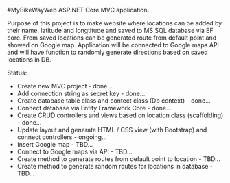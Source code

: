 #MyBikeWayWeb ASP.NET Core MVC application.

Purpose of this project is to make website where locations can be added
by their name, latitude and longtitude and saved to MS SQL database via EF core.
From saved locations can be generated route from default point and showed on Google map.
Application will be connected to Google maps API and will have function to randomly
generate directions based on saved locations in DB.

Status:
- Create new MVC project - done...
- Add connection string as secret key - done...
- Create database table class and contect class (Db context) - done...
- Connect database via Entity Framework Core - done...
- Create CRUD controllers and views based on location class (scaffolding) - done...
- Update layout and generate HTML / CSS view (with Bootstrap) and connect controllers - ongoing...
- Insert Google map - TBD...
- Connect to Google maps via API - TBD...
- Create method to generate routes from default point to location - TBD...
- Create method to generate random routes for locations in database - TBD...
